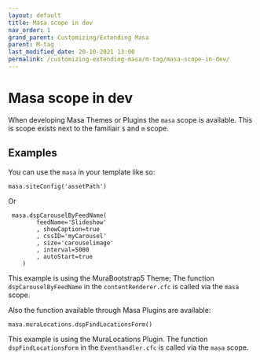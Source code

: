 ```yaml
---
layout: default
title: Masa scope in dev
nav_order: 1
grand_parent: Customizing/Extending Masa
parent: M-tag
last_modified_date: 20-10-2021 13:00
permalink: /customizing-extending-masa/m-tag/masa-scope-in-dev/
---
```


# Masa scope in dev

When developing Masa Themes or Plugins the `masa`  scope is available.
This is scope exists next to the familiair `$` and `m` scope.

## Examples

You can use the `masa` in your template like so:

    masa.siteConfig('assetPath')

Or

     masa.dspCarouselByFeedName(
			feedName='Slideshow'
			, showCaption=true
			, cssID='myCarousel'
			, size='carouselimage'
			, interval=5000
			, autoStart=true
		)

This example is using the MuraBootstrap5 Theme; The function `dspCarouselByFeedName` in the `contentRenderer.cfc` is called via the `masa` scope. 

Also the function available through Masa Plugins are available:

    masa.muraLocations.dspFindLocationsForm()

This example is using the MuraLocations Plugin. The function `dspFindLocationsForm` in the `Eventhandler.cfc` is called via the `masa` scope.


